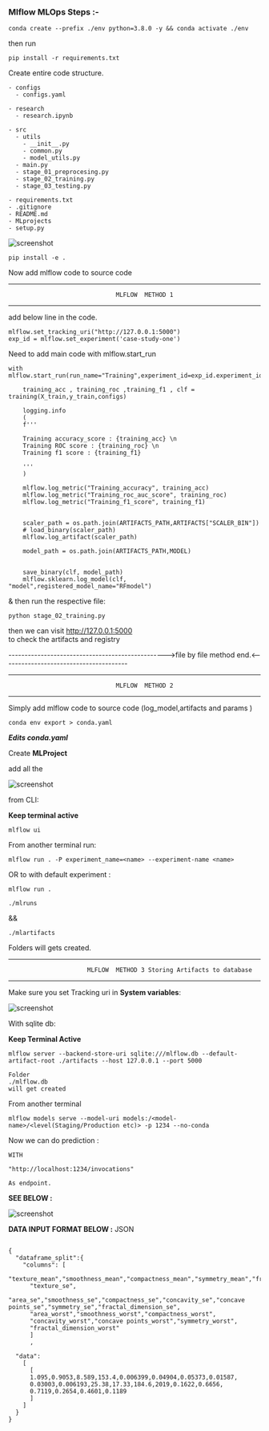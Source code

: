 
  ### Mlflow MLOps Steps :-


```
conda create --prefix ./env python=3.8.0 -y && conda activate ./env
```
then run

```
pip install -r requirements.txt
```
Create entire code structure.

```
- configs
  - configs.yaml

- research
  - research.ipynb

- src
  - utils
    - __init__.py
    - common.py
    - model_utils.py
  - main.py
  - stage_01_preprocesing.py
  - stage_02_training.py
  - stage_03_testing.py

- requirements.txt
- .gitignore
- README.md
- MLprojects
- setup.py
```

![screenshot](/screenshot/Screenshot_2023-05-19_214028.png)














```
pip install -e .
```

Now add mlflow code to source code 


------------------------------------------------
                                  MLFLOW  METHOD 1

------------------------------------------------

add below line in the code. 
```
mlflow.set_tracking_uri("http://127.0.0.1:5000")
exp_id = mlflow.set_experiment('case-study-one')
```

Need to add main code with mlflow.start_run

```
with mlflow.start_run(run_name="Training",experiment_id=exp_id.experiment_id):

    training_acc , training_roc ,training_f1 , clf = training(X_train,y_train,configs)

    logging.info
    (
    f'''

    Training accuracy_score : {training_acc} \n
    Training ROC score : {training_roc} \n 
    Training f1 score : {training_f1}
    
    '''
    )

    mlflow.log_metric("Training_accuracy", training_acc)
    mlflow.log_metric("Training_roc_auc_score", training_roc)
    mlflow.log_metric("Training_f1_score", training_f1)


    scaler_path = os.path.join(ARTIFACTS_PATH,ARTIFACTS["SCALER_BIN"])
    # load_binary(scaler_path)
    mlflow.log_artifact(scaler_path)

    model_path = os.path.join(ARTIFACTS_PATH,MODEL)


    save_binary(clf, model_path)
    mlflow.sklearn.log_model(clf, "model",registered_model_name="RFmodel")
```

& then run the respective file:

```
python stage_02_training.py
```

then we can visit http://127.0.0.1:5000  
to check the artifacts and registry

------------------------------------------------->file by file method end.<---------------------------------------



------------------------------------------------
                                  MLFLOW  METHOD 2

------------------------------------------------

Simply add mlflow code to source code (log_model,artifacts and params )


```
conda env export > conda.yaml
```

***Edits conda.yaml***

Create **MLProject**

add all the 

![screenshot](/screenshot/Screenshot_2023-05-20_002416.png)


from CLI:

**Keep terminal active**

```
mlflow ui
```
From another terminal run:

```
mlflow run . -P experiment_name=<name> --experiment-name <name>
```
OR to with default experiment :
```
mlflow run .
```
```
./mlruns 
```
&&
```
./mlartifacts
```

Folders will gets created.


------------------------------------------------
                          MLFLOW  METHOD 3 Storing Artifacts to database

------------------------------------------------

Make sure you set Tracking uri in **System variables**:

![screenshot](/screenshot/Screenshot_2023-05-20_002743.png)

With sqlite db:

**Keep Terminal Active**

```
mlflow server --backend-store-uri sqlite:///mlflow.db --default-artifact-root ./artifacts --host 127.0.0.1 --port 5000
```

    Folder
    ./mlflow.db 
    will get created

From another terminal

```
mlflow models serve --model-uri models:/<model-name>/<level(Staging/Production etc)> -p 1234 --no-conda
```

Now we can do prediction :

    WITH 

    "http://localhost:1234/invocations"

    As endpoint.




  **SEE BELOW :**

![screenshot](/screenshot/Screenshot_2023-05-20003745.png)


**DATA INPUT FORMAT BELOW :** JSON

```

{
  "dataframe_split":{
    "columns": [
      "texture_mean","smoothness_mean","compactness_mean","symmetry_mean","fractal_dimension_mean",
      "texture_se",
      "area_se","smoothness_se","compactness_se","concavity_se","concave points_se","symmetry_se","fractal_dimension_se",
      "area_worst","smoothness_worst","compactness_worst",
      "concavity_worst","concave points_worst","symmetry_worst",
      "fractal_dimension_worst"
      ]
      ,

  "data":
    [
      [
      1.095,0.9053,8.589,153.4,0.006399,0.04904,0.05373,0.01587,
      0.03003,0.006193,25.38,17.33,184.6,2019,0.1622,0.6656,
      0.7119,0.2654,0.4601,0.1189
      ]
    ]
  }
}

```